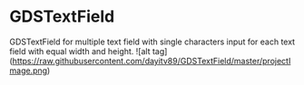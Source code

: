 # GDSTextField
GDSTextField for multiple text field with single characters input for each text field with equal width and height.
![alt tag] (https://raw.githubusercontent.com/dayitv89/GDSTextField/master/projectImage.png)
